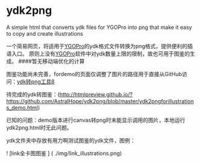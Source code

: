 # ydk2png
A simple html that converts ydk files for YGOPro into png  that make it easy to copy and create illustrations

一个简易网页，将适用于[YGOPro](https://github.com/Fluorohydride/ygopro)的ydk格式文件转换为png格式，提供便利的插语入口。
原则上没有[YGOPro](https://github.com/Fluorohydride/ygopro)软件中对ydk数量上限的限制，故也可用于图鉴的生成。
####暂无移动端优化的计算

图鉴功能尚未完善，fordemo的页面仅调整了图片的路径用于直接从GitHub访问：[ydk转png工具β](http://htmlpreview.github.io/?https://github.com/AstralHope/ydk2png/blob/master/ydk2pngfordemo.html)

待完成的ydk转图鉴：(http://htmlpreview.github.io/?https://github.com/AstralHope/ydk2png/blob/master/ydk2pngforillustrations_demo.html)

已知的问题：demo版本进行canvas转png时未能显示调用的图片，本地运行ydk2png.html时无此问题。

ydk文件夹中存放有用力啊测试图鉴的ydk文件，图例：

! [link全卡图图鉴 ] ( ./img/link_illustrations.png)
